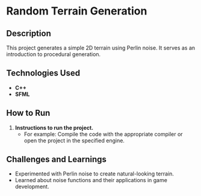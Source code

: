 # Random Terrain Generation

## Description
This project generates a simple 2D terrain using Perlin noise. It serves as an introduction to procedural generation.

## Technologies Used
- **C++**
- **SFML**

## How to Run
1. **Instructions to run the project.**
   - For example: Compile the code with the appropriate compiler or open the project in the specified engine.

## Challenges and Learnings
- Experimented with Perlin noise to create natural-looking terrain.
- Learned about noise functions and their applications in game development.
